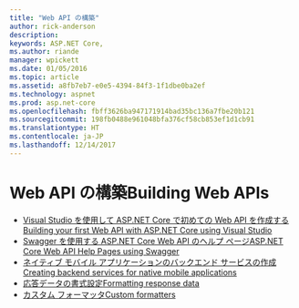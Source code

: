```yaml
---
title: "Web API の構築"
author: rick-anderson
description: 
keywords: ASP.NET Core,
ms.author: riande
manager: wpickett
ms.date: 01/05/2016
ms.topic: article
ms.assetid: a8fb7eb7-e0e5-4394-84f3-1f1dbe0ba2ef
ms.technology: aspnet
ms.prod: asp.net-core
ms.openlocfilehash: fbff3626ba947171914bad35bc136a7fbe20b121
ms.sourcegitcommit: 198fb0488e961048bfa376cf58cb853ef1d1cb91
ms.translationtype: HT
ms.contentlocale: ja-JP
ms.lasthandoff: 12/14/2017
---
```

# <a name="building-web-apis"></a><span data-ttu-id="b42aa-103">Web API の構築</span><span class="sxs-lookup"><span data-stu-id="b42aa-103">Building Web APIs</span></span>

* [<span data-ttu-id="b42aa-104">Visual Studio を使用して ASP.NET Core で初めての Web API を作成する</span><span class="sxs-lookup"><span data-stu-id="b42aa-104">Building your first Web API with ASP.NET Core using Visual Studio</span></span>](../../tutorials/first-web-api.md)
* [<span data-ttu-id="b42aa-105">Swagger を使用する ASP.NET Core Web API のヘルプ ページ</span><span class="sxs-lookup"><span data-stu-id="b42aa-105">ASP.NET Core Web API Help Pages using Swagger</span></span>](../../tutorials/web-api-help-pages-using-swagger.md)
* [<span data-ttu-id="b42aa-106">ネイティブ モバイル アプリケーションのバックエンド サービスの作成</span><span class="sxs-lookup"><span data-stu-id="b42aa-106">Creating backend services for native mobile applications</span></span>](../../mobile/native-mobile-backend.md)
* [<span data-ttu-id="b42aa-107">応答データの書式設定</span><span class="sxs-lookup"><span data-stu-id="b42aa-107">Formatting response data</span></span>](../models/formatting.md)
* [<span data-ttu-id="b42aa-108">カスタム フォーマッタ</span><span class="sxs-lookup"><span data-stu-id="b42aa-108">Custom formatters</span></span>](../advanced/custom-formatters.md)

